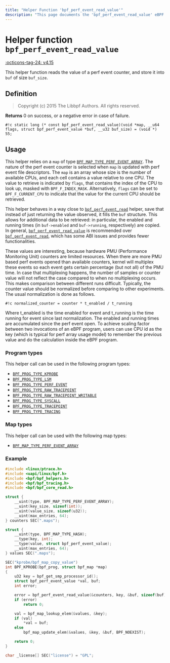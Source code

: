 ```yaml
---
title: "Helper Function 'bpf_perf_event_read_value'"
description: "This page documents the 'bpf_perf_event_read_value' eBPF helper function, including its definition, usage, program types that can use it, and examples."
---
```

# Helper function `bpf_perf_event_read_value`

<!-- [FEATURE_TAG](bpf_perf_event_read_value) -->
[:octicons-tag-24: v4.15](https://github.com/torvalds/linux/commit/908432ca84fc229e906ba164219e9ad0fe56f755)
<!-- [/FEATURE_TAG] -->

This helper function reads the value of a perf event counter, and store it into `buf` of size `buf_size`.

## Definition

> Copyright (c) 2015 The Libbpf Authors. All rights reserved.


**Returns**
0 on success, or a negative error in case of failure.

`#!c static long (* const bpf_perf_event_read_value)(void *map, __u64 flags, struct bpf_perf_event_value *buf, __u32 buf_size) = (void *) 55;`

## Usage

This helper relies on a `map` of type [`BPF_MAP_TYPE_PERF_EVENT_ARRAY`](../map-type/BPF_MAP_TYPE_PERF_EVENT_ARRAY.md). The nature of the perf event counter is selected when `map` is updated with perf event file descriptors. The `map` is an array whose size is the number of available CPUs, and each cell contains a value relative to one CPU. The value to retrieve is indicated by `flags`, that contains the index of the CPU to look up, masked with `BPF_F_INDEX_MASK`. Alternatively, `flags` can be set to `BPF_F_CURRENT_CPU` to indicate that the value for the current CPU should be retrieved.

This helper behaves in a way close to [`bpf_perf_event_read`](bpf_perf_event_read.md) helper, save that instead of just returning the value observed, it fills the `buf` structure. This allows for additional data to be retrieved: in particular, the enabled and running times (in `buf->enabled` and `buf->running`, respectively) are copied. In general, [`bpf_perf_event_read_value`](bpf_perf_event_read_value.md) is recommended over [`bpf_perf_event_read`](bpf_perf_event_read.md), which has some ABI issues and provides fewer functionalities.

These values are interesting, because hardware PMU (Performance Monitoring Unit) counters are limited resources. When there are more PMU based perf events opened than available counters, kernel will multiplex these events so each event gets certain percentage (but not all) of the PMU time. In case that multiplexing happens, the number of samples or counter value will not reflect the case compared to when no multiplexing occurs. This makes comparison between different runs difficult. Typically, the counter value should be normalized before comparing to other experiments. The usual normalization is done as follows.

`#!c normalized_counter = counter * t_enabled / t_running`

Where t_enabled is the time enabled for event and t_running is the time running for event since last normalization. The enabled and running times are accumulated since the perf event open. To achieve scaling factor between two invocations of an eBPF program, users can use CPU id as the key (which is typical for perf array usage model) to remember the previous value and do the calculation inside the eBPF program.


### Program types

This helper call can be used in the following program types:

<!-- DO NOT EDIT MANUALLY -->
<!-- [HELPER_FUNC_PROG_REF] -->
 * [`BPF_PROG_TYPE_KPROBE`](../program-type/BPF_PROG_TYPE_KPROBE.md)
 * [`BPF_PROG_TYPE_LSM`](../program-type/BPF_PROG_TYPE_LSM.md)
 * [`BPF_PROG_TYPE_PERF_EVENT`](../program-type/BPF_PROG_TYPE_PERF_EVENT.md)
 * [`BPF_PROG_TYPE_RAW_TRACEPOINT`](../program-type/BPF_PROG_TYPE_RAW_TRACEPOINT.md)
 * [`BPF_PROG_TYPE_RAW_TRACEPOINT_WRITABLE`](../program-type/BPF_PROG_TYPE_RAW_TRACEPOINT_WRITABLE.md)
 * [`BPF_PROG_TYPE_SYSCALL`](../program-type/BPF_PROG_TYPE_SYSCALL.md)
 * [`BPF_PROG_TYPE_TRACEPOINT`](../program-type/BPF_PROG_TYPE_TRACEPOINT.md)
 * [`BPF_PROG_TYPE_TRACING`](../program-type/BPF_PROG_TYPE_TRACING.md)
<!-- [/HELPER_FUNC_PROG_REF] -->

### Map types

This helper call can be used with the following map types:

<!-- DO NOT EDIT MANUALLY -->
<!-- [HELPER_FUNC_MAP_REF] -->
 * [`BPF_MAP_TYPE_PERF_EVENT_ARRAY`](../map-type/BPF_MAP_TYPE_PERF_EVENT_ARRAY.md)
<!-- [/HELPER_FUNC_MAP_REF] -->

### Example

```c
#include <linux/ptrace.h>
#include <uapi/linux/bpf.h>
#include <bpf/bpf_helpers.h>
#include <bpf/bpf_tracing.h>
#include <bpf/bpf_core_read.h>

struct {
	__uint(type, BPF_MAP_TYPE_PERF_EVENT_ARRAY);
	__uint(key_size, sizeof(int));
	__uint(value_size, sizeof(u32));
	__uint(max_entries, 64);
} counters SEC(".maps");

struct {
	__uint(type, BPF_MAP_TYPE_HASH);
	__type(key, int);
	__type(value, struct bpf_perf_event_value);
	__uint(max_entries, 64);
} values SEC(".maps");

SEC("kprobe/bpf_map_copy_value")
int BPF_KPROBE(bpf_prog, struct bpf_map *map)
{
	u32 key = bpf_get_smp_processor_id();
	struct bpf_perf_event_value *val, buf;
	int error;

	error = bpf_perf_event_read_value(&counters, key, &buf, sizeof(buf));
	if (error)
		return 0;

	val = bpf_map_lookup_elem(&values, &key);
	if (val)
		*val = buf;
	else
		bpf_map_update_elem(&values, &key, &buf, BPF_NOEXIST);

	return 0;
}

char _license[] SEC("license") = "GPL";
```
